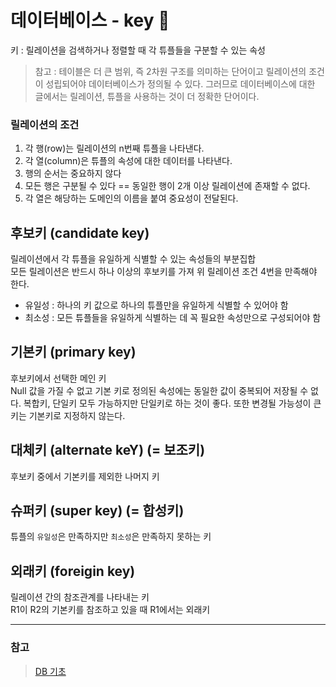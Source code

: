 
# 데이터베이스 - __key__ 🔑
키 : 릴레이션을 검색하거나 정렬할 때 각 튜플들을 구분할 수 있는 속성

> 참고 : 테이블은 더 큰 범위, 즉 2차원 구조를 의미하는 단어이고 릴레이션의 조건이 성립되어야 데이터베이스가 정의될 수 있다. 그러므로 데이터베이스에 대한 글에서는 릴레이션, 튜플을 사용하는 것이 더 정확한 단어이다.

### 릴레이션의 조건
1. 각 행(row)는 릴레이션의 n번째 튜플을 나타낸다.
2. 각 열(column)은 튜플의 속성에 대한 데이터를 나타낸다.
3. 행의 순서는 중요하지 않다
4. 모든 행은 구분될 수 있다 == 동일한 행이 2개 이상 릴레이션에 존재할 수 없다.
5. 각 열은 해당하는 도메인의 이름을 붙여 중요성이 전달된다.

## 후보키 (candidate key)
릴레이션에서 각 튜플을 유일하게 식별할 수 있는 속성들의 부분집합 <br>
모든 릴레이션은 반드시 하나 이상의 후보키를 가져 위 릴레이션 조건 4번을 만족해야 한다. 

- 유일성 : 하나의 키 값으로 하나의 튜플만을 유일하게 식별할 수 있어야 함
- 최소성 : 모든 튜플들을 유일하게 식별하는 데 꼭 필요한 속성만으로 구성되어야 함

## 기본키 (primary key)
후보키에서 선택한 메인 키<br>
Null 값을 가질 수 없고 기본 키로 정의된 속성에는 동일한 값이 중복되어 저장될 수 없다. 복합키, 단일키 모두 가능하지만 단일키로 하는 것이 좋다. 또한 변경될 가능성이 큰 키는 기본키로 지정하지 않는다.

## 대체키 (alternate keY) (= 보조키)
후보키 중에서 기본키를 제외한 나머지 키

## 슈퍼키 (super key) (= 합성키)
튜플의 `유일성`은 만족하지만 `최소성`은 만족하지 못하는 키

## 외래키 (foreigin key)
릴레이션 간의 참조관계를 나타내는 키<br>
R1이 R2의 기본키를 참조하고 있을 때 R1에서는 외래키


---
### 참고
> [DB 기초](https://coding-factory.tistory.com/220)
> 